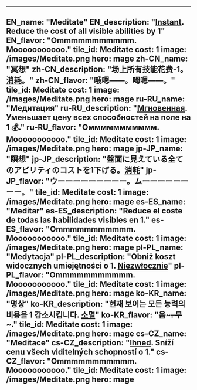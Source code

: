 ---

EN_name: "Meditate"
EN_description: "<u><u>Instant</u></u>. Reduce the cost of all visible abilities by 1"
EN_flavor: "Ommmmmmmmmmm. Mooooooooooo."
tile_id: Meditate
cost: 1
image: /images/Meditate.png
hero: mage
zh-CN_name: "冥想"
zh-CN_description: "场上所有技能花费-1。<u>消耗</u>。"
zh-CN_flavor: "哦嗯——。呣嗯——。"
tile_id: Meditate
cost: 1
image: /images/Meditate.png
hero: mage
ru-RU_name: "Медитация"
ru-RU_description: "<u><u>Мгновенная</u></u>. Уменьшает цену всех способностей на поле на 1 💰."
ru-RU_flavor: "Oммммммммммм. Мooooooooooo."
tile_id: Meditate
cost: 1
image: /images/Meditate.png
hero: mage
jp-JP_name: "瞑想"
jp-JP_description: "盤面に見えている全てのアビリティのコストを1下げる。<u>消耗</u>"
jp-JP_flavor: "ウーーーーーーーーー。ムーーーーーーーー。"
tile_id: Meditate
cost: 1
image: /images/Meditate.png
hero: mage
es-ES_name: "Meditar"
es-ES_description: "Reduce el coste de todas las habilidades visibles en 1."
es-ES_flavor: "Ommmmmmmmmmm. Mooooooooooo."
tile_id: Meditate
cost: 1
image: /images/Meditate.png
hero: mage
pl-PL_name: "Medytacja"
pl-PL_description: "Obniż koszt widocznych umiejętności o 1. <u><u>Niezwłocznie</u></u>"
pl-PL_flavor: "Ommmmmmmmmmm. Mooooooooooo."
tile_id: Meditate
cost: 1
image: /images/Meditate.png
hero: mage
ko-KR_name: "명상"
ko-KR_description: "현재 보이는 모든 능력의 비용을 1 감소시킵니다. <u>소멸</u>"
ko-KR_flavor: "옴~~~~~~~. 무~~~~~~~."
tile_id: Meditate
cost: 1
image: /images/Meditate.png
hero: mage
cs-CZ_name: "Meditace"
cs-CZ_description: "<u><u>Ihned</u></u>. Sníží cenu všech viditelných schopností o 1."
cs-CZ_flavor: "Ommmmmmmmmmm. Mooooooooooo."
tile_id: Meditate
cost: 1
image: /images/Meditate.png
hero: mage
---